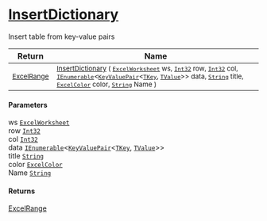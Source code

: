 # [InsertDictionary](./ExcelHelper-100664035.md)

Insert table from key-value pairs

| Return | Name | 
| --- | --- | 
| <sub>[ExcelRange](./ExcelHelper-100664035.md)</sub>| <sub>[InsertDictionary](./ExcelHelper-100664035.md) ( [`ExcelWorksheet`](./ExcelHelper-100664035.md) ws, [`Int32`](https://docs.microsoft.com/en-us/dotnet/api/System.Int32) row, [`Int32`](https://docs.microsoft.com/en-us/dotnet/api/System.Int32) col, [`IEnumerable`](./ExcelHelper-100664035.md)\<[`KeyValuePair`](./ExcelHelper-100664035.md)\<[`TKey`](./ExcelHelper-100664035.md), [`TValue`](./ExcelHelper-100664035.md)>> data, [`String`](https://docs.microsoft.com/en-us/dotnet/api/System.String) title, [`ExcelColor`](./../Excel/ExcelColor.md) color, [`String`](https://docs.microsoft.com/en-us/dotnet/api/System.String) Name )</sub>| <br>


#### Parameters
 ws  [`ExcelWorksheet`](./ExcelHelper-100664035.md)<br> row  [`Int32`](https://docs.microsoft.com/en-us/dotnet/api/System.Int32)<br> col  [`Int32`](https://docs.microsoft.com/en-us/dotnet/api/System.Int32)<br> data  [`IEnumerable`](./ExcelHelper-100664035.md)\<[`KeyValuePair`](./ExcelHelper-100664035.md)\<[`TKey`](./ExcelHelper-100664035.md), [`TValue`](./ExcelHelper-100664035.md)>><br> title  [`String`](https://docs.microsoft.com/en-us/dotnet/api/System.String)<br> color  [`ExcelColor`](./../Excel/ExcelColor.md)<br> Name  [`String`](https://docs.microsoft.com/en-us/dotnet/api/System.String)
#### Returns
[ExcelRange](./ExcelHelper-100664035.md)